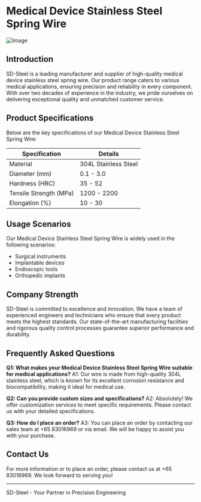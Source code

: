 # Medical Device Stainless Steel Spring Wire

![Image](https://github.com/user-attachments/assets/2567258e-e124-4816-932d-1809bd27ef0b)

## Introduction

SD-Steel is a leading manufacturer and supplier of high-quality medical device stainless steel spring wire. Our product range caters to various medical applications, ensuring precision and reliability in every component. With over two decades of experience in the industry, we pride ourselves on delivering exceptional quality and unmatched customer service.

## Product Specifications

Below are the key specifications of our Medical Device Stainless Steel Spring Wire:

| Specification | Details |
|---------------|---------|
| Material      | 304L Stainless Steel |
| Diameter (mm) | 0.1 - 3.0 |
| Hardness (HRC) | 35 - 52 |
| Tensile Strength (MPa) | 1200 - 2200 |
| Elongation (%) | 10 - 30 |

## Usage Scenarios

Our Medical Device Stainless Steel Spring Wire is widely used in the following scenarios:
- Surgical instruments
- Implantable devices
- Endoscopic tools
- Orthopedic implants

## Company Strength

SD-Steel is committed to excellence and innovation. We have a team of experienced engineers and technicians who ensure that every product meets the highest standards. Our state-of-the-art manufacturing facilities and rigorous quality control processes guarantee superior performance and durability.

## Frequently Asked Questions

**Q1: What makes your Medical Device Stainless Steel Spring Wire suitable for medical applications?**
A1: Our wire is made from high-quality 304L stainless steel, which is known for its excellent corrosion resistance and biocompatibility, making it ideal for medical use.

**Q2: Can you provide custom sizes and specifications?**
A2: Absolutely! We offer customization services to meet specific requirements. Please contact us with your detailed specifications.

**Q3: How do I place an order?**
A3: You can place an order by contacting our sales team at +65 83016969 or via email. We will be happy to assist you with your purchase.

## Contact Us

For more information or to place an order, please contact us at +65 83016969. We look forward to serving you!

---

SD-Steel - Your Partner in Precision Engineering